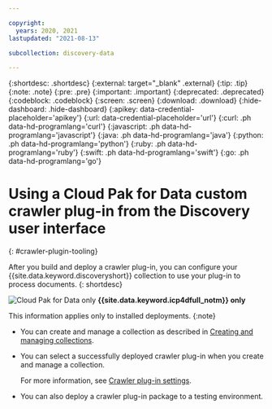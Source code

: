```yaml
---

copyright:
  years: 2020, 2021
lastupdated: "2021-08-13"

subcollection: discovery-data

---
```


{:shortdesc: .shortdesc}
{:external: target="_blank" .external}
{:tip: .tip}
{:note: .note}
{:pre: .pre}
{:important: .important}
{:deprecated: .deprecated}
{:codeblock: .codeblock}
{:screen: .screen}
{:download: .download}
{:hide-dashboard: .hide-dashboard}
{:apikey: data-credential-placeholder='apikey'} 
{:url: data-credential-placeholder='url'}
{:curl: .ph data-hd-programlang='curl'}
{:javascript: .ph data-hd-programlang='javascript'}
{:java: .ph data-hd-programlang='java'}
{:python: .ph data-hd-programlang='python'}
{:ruby: .ph data-hd-programlang='ruby'}
{:swift: .ph data-hd-programlang='swift'}
{:go: .ph data-hd-programlang='go'}

# Using a Cloud Pak for Data custom crawler plug-in from the Discovery user interface
{: #crawler-plugin-tooling}

After you build and deploy a crawler plug-in, you can configure your {{site.data.keyword.discoveryshort}} collection to use your plug-in to process documents.
{: shortdesc}

![Cloud Pak for Data only](images/desktop.png) **{{site.data.keyword.icp4dfull_notm}} only**

This information applies only to installed deployments.
{:note}

- You can create and manage a collection as described in [Creating and managing collections](/docs/discovery-data?topic=discovery-data-collections). 
- You can select a successfully deployed crawler plug-in when you create and manage a collection.

  For more information, see [Crawler plug-in settings](/docs/discovery-data?topic=discovery-data-collection-types#plugin-settings). 
- You can also deploy a crawler plug-in package to a testing environment.
